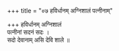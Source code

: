 +++
title = "०७ हविर्धानम् अग्निशालं पत्नीनाम्"

+++
हविर्धानम् अग्निशालं  
पत्नीनां सदनं सदः ।  
सदो देवानाम् असि देवि शाले ॥